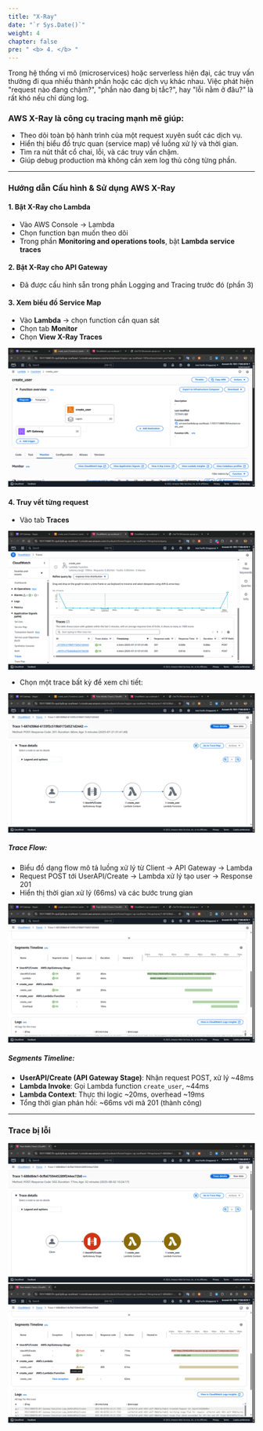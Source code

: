 ```yaml
---
title: "X-Ray"
date: "`r Sys.Date()`"
weight: 4
chapter: false
pre: " <b> 4. </b> "
---
```


Trong hệ thống vi mô (microservices) hoặc serverless hiện đại, các truy vấn thường đi qua nhiều thành phần hoặc các dịch vụ khác nhau. Việc phát hiện "request nào đang chậm?", "phần nào đang bị tắc?", hay "lỗi nằm ở đâu?" là rất khó nếu chỉ dùng log.

### AWS X-Ray là công cụ tracing mạnh mẽ giúp:

- Theo dõi toàn bộ hành trình của một request xuyên suốt các dịch vụ.
- Hiển thị biểu đồ trực quan (service map) về luồng xử lý và thời gian.
- Tìm ra nút thắt cổ chai, lỗi, và các truy vấn chậm.
- Giúp debug production mà không cần xem log thủ công từng phần.

---

### Hướng dẫn Cấu hình & Sử dụng AWS X-Ray

#### 1. Bật X-Ray cho Lambda

- Vào AWS Console → Lambda
- Chọn function bạn muốn theo dõi
- Trong phần **Monitoring and operations tools**, bật **Lambda service traces**

#### 2. Bật X-Ray cho API Gateway

- Đã được cấu hình sẵn trong phần Logging and Tracing trước đó (phần 3)

#### 3. Xem biểu đồ Service Map

- Vào **Lambda** → chọn function cần quan sát
- Chọn tab **Monitor**
- Chọn **View X-Ray Traces**

![Traces](/images/Traces/traces1.png)

#### 4. Truy vết từng request

- Vào tab **Traces**

![Traces](/images/Traces/traces2.png)

- Chọn một trace bất kỳ để xem chi tiết:

![Traces](/images/Traces/traces3.png)

##### Trace Flow:

- Biểu đồ dạng flow mô tả luồng xử lý từ Client → API Gateway → Lambda
- Request POST tới UserAPI/Create → Lambda xử lý tạo user → Response 201
- Hiển thị thời gian xử lý (66ms) và các bước trung gian

![Traces](/images/Traces/traces4.png)

##### Segments Timeline:

- **UserAPI/Create (API Gateway Stage)**: Nhận request POST, xử lý ~48ms
- **Lambda Invoke**: Gọi Lambda function `create_user`, ~44ms
- **Lambda Context**: Thực thi logic ~20ms, overhead ~19ms
- Tổng thời gian phản hồi: ~66ms với mã 201 (thành công)

---

### Trace bị lỗi

![Traces](/images/Traces/traces5.png)
![Traces](/images/Traces/traces6.png)
